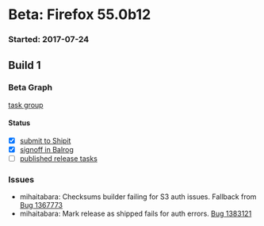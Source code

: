 # Beta: Firefox 55.0b12

### Started: 2017-07-24

## Build 1

### Beta Graph
[task group](https://tools.taskcluster.net/push-inspector/#/8lbBnkGqT16j02e_21WMeg)


#### Status
- [x] [submit to Shipit](https://wiki.mozilla.org/Release:Release_Automation_on_Mercurial:Starting_a_Release#Submit_to_Ship_It)
- [x] [signoff in Balrog](../how-tos/relpro.md#3-signoffs)
- [ ] [published release tasks](../how-tos/relpro.md#4-publish-release)

### Issues
- mihaitabara: Checksums builder failing for S3 auth issues. Fallback from [Bug 1367773](https://bugzil.la/1367773)
- mihaitabara: Mark release as shipped fails for auth errors. [Bug 1383121](https://bugzil.la/1383121)


